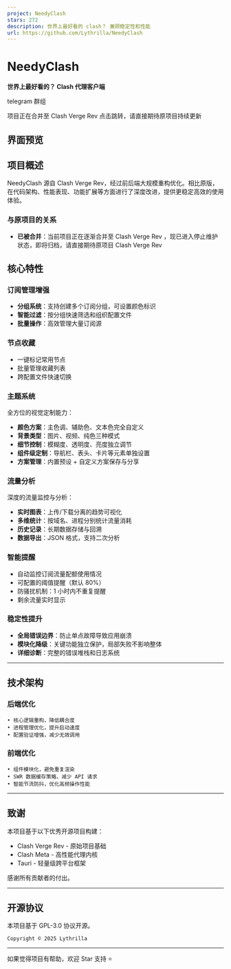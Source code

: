 ```yaml
---
project: NeedyClash
stars: 272
description: 世界上最好看的 clash？ 兼顾稳定性和性能
url: https://github.com/Lythrilla/NeedyClash
---
```


  
NeedyClash
=============

**世界上最好看的？ Clash 代理客户端**

telegram 群组

项目正在合并至 Clash Verge Rev 点击跳转，请直接期待原项目持续更新

  

界面预览
----

项目概述
----

NeedyClash 源自 Clash Verge Rev，经过前后端大规模重构优化。相比原版，在代码架构、性能表现、功能扩展等方面进行了深度改进，提供更稳定高效的使用体验。

### 与原项目的关系

-   **已被合并**：当前项目正在逐渐合并至 Clash Verge Rev ，现已进入停止维护状态，即将归档，请直接期待原项目 Clash Verge Rev

核心特性
----

### 订阅管理增强

-   **分组系统**：支持创建多个订阅分组，可设置颜色标识
-   **智能过滤**：按分组快速筛选和组织配置文件
-   **批量操作**：高效管理大量订阅源

### 节点收藏

-   一键标记常用节点
-   批量管理收藏列表
-   跨配置文件快速切换

### 主题系统

全方位的视觉定制能力：

-   **颜色方案**：主色调、辅助色、文本色完全自定义
-   **背景类型**：图片、视频、纯色三种模式
-   **细节控制**：模糊度、透明度、亮度独立调节
-   **组件级定制**：导航栏、表头、卡片等元素单独设置
-   **方案管理**：内置预设 + 自定义方案保存与分享

### 流量分析

深度的流量监控与分析：

-   **实时图表**：上传/下载分离的趋势可视化
-   **多维统计**：按域名、进程分别统计流量消耗
-   **历史记录**：长期数据存储与回溯
-   **数据导出**：JSON 格式，支持二次分析

### 智能提醒

-   自动监控订阅流量配额使用情况
-   可配置的阈值提醒（默认 80%）
-   防骚扰机制：1 小时内不重复提醒
-   剩余流量实时显示

### 稳定性提升

-   **全局错误边界**：防止单点故障导致应用崩溃
-   **模块化降级**：关键功能独立保护，局部失败不影响整体
-   **详细诊断**：完整的错误堆栈和日志系统

* * *

技术架构
----

### 后端优化

```
• 核心逻辑重构，降低耦合度
• 进程管理优化，提升启动速度
• 配置验证增强，减少无效调用
```

### 前端优化

```
• 组件模块化，避免重复渲染
• SWR 数据缓存策略，减少 API 请求
• 智能节流防抖，优化高频操作性能
```

* * *

致谢
--

本项目基于以下优秀开源项目构建：

-   Clash Verge Rev - 原始项目基础
-   Clash Meta - 高性能代理内核
-   Tauri - 轻量级跨平台框架

感谢所有贡献者的付出。

* * *

开源协议
----

本项目基于 GPL-3.0 协议开源。

```
Copyright © 2025 Lythrilla
```

* * *

如果觉得项目有帮助，欢迎 Star 支持 ⭐
